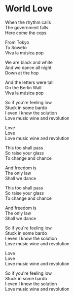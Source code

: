 # World Love  

When the rhythm calls  
The government falls  
Here come the cops  

From Tokyo  
To Soweto  
Viva la música pop  

We are black and white  
And we dance all night  
Down at the hop  

And the letters were tall  
On the Berlin Wall  
Viva la música pop  

So if you're feeling low  
Stuck in some bardo  
I even I know the solution  
Love music wine and revolution  

Love  
Love  
Love music wine and revolution  

This too shall pass  
So raise your glass  
To change and chance  

And freedom is  
The only law  
Shall we dance  

This too shall pass  
So raise your glass  
To change and chance  

And freedom is  
The only law  
Shall we dance  

So if you're feeling low  
Stuck in some bardo  
I even I know the solution  
Love music wine and revolution  

Love  
Love  
Love music wine and revolution  

So if you're feeling low  
Stuck in some bardo  
I even I know the solution  
Love music wine and revolution  
